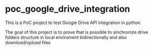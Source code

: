 # poc_google_drive_integration
This is a PoC project to test Google Drive API integration in python.

The goal of this project is to prove that is possible to sinchronize drive folders structure in local enviroment bidirectionally and also download/upload files
